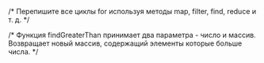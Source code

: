 /*  Перепишите все циклы for используя методы map, filter, find, reduce и т. д. */

/* 
  Функция findGreaterThan принимает два параметра - число и массив.
  Возвращает новый массив, содержащий элементы которые больше числа.
*/

